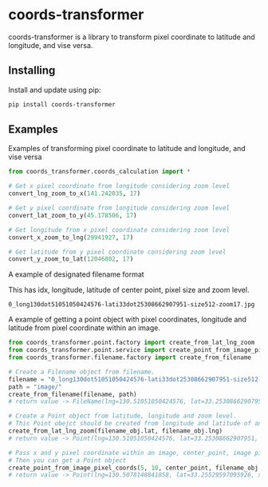 # coords-transformer

coords-transformer is a library to transform pixel coordinate to latitude and longitude, and vise versa.


## Installing

Install and update using pip:

```bash
pip install coords-transformer
```

## Examples

Examples of transforming pixel coordinate to latitude and longitude, and vise versa

```python
from coords_transformer.coords_calculation import *

# Get x pixel coordinate from longitude considering zoom level
convert_lng_zoom_to_x(141.242035, 17)

# Get y pixel coordinate from longitude considering zoom level
convert_lat_zoom_to_y(45.178506, 17)

# Get longitude from x pixel coordinate considering zoom level
convert_x_zoom_to_lng(29941927, 17)

# Get latitude from y pixel coordinate considering zoom level
convert_y_zoom_to_lat(12046802, 17)
```

A example of designated filename format

This has idx, longitude, latitude of center point, pixel size and zoom level.

`0_long130dot51051050424576-lati33dot25308662907951-size512-zoom17.jpg`

A example of getting a point object with pixel coordinates, longitude and latitude from pixel coordinate within an image.

```python
from coords_transformer.point.factory import create_from_lat_lng_zoom
from coords_transformer.point.service import create_point_from_image_pixel_coords
from coords_transformer.filename.factory import create_from_filename

# Create a Filename object from filename.
filename = "0_long130dot51051050424576-lati33dot25308662907951-size512-zoom17.jpg"
path = "image/"
create_from_filename(filename, path)
# return value -> FileName(lng=130.51051050424576, lat=33.25308662907951, idx=0, size=512, path='image/', zoom=17)

# Create a Point object from latitude, longitude and zoom level.
# This Point obejct should be created from longitude and latitude of an image center point
create_from_lat_lng_zoom(filename_obj.lat, filename_obj.lng)
# return value -> Point(lng=130.51051050424576, lat=33.25308662907951, x=28941677, y=13487547)

# Pass x and y pixel coordinate within an image, center_point, image pixel size and zoom level
# Then you can get a Point object
create_point_from_image_pixel_coords(5, 10, center_point, filename_obj.size, filename_obj.zoom)
# return value -> Point(lng=130.5078148841858, lat=33.25529597095926, x=28941426, y=13487301)
```
